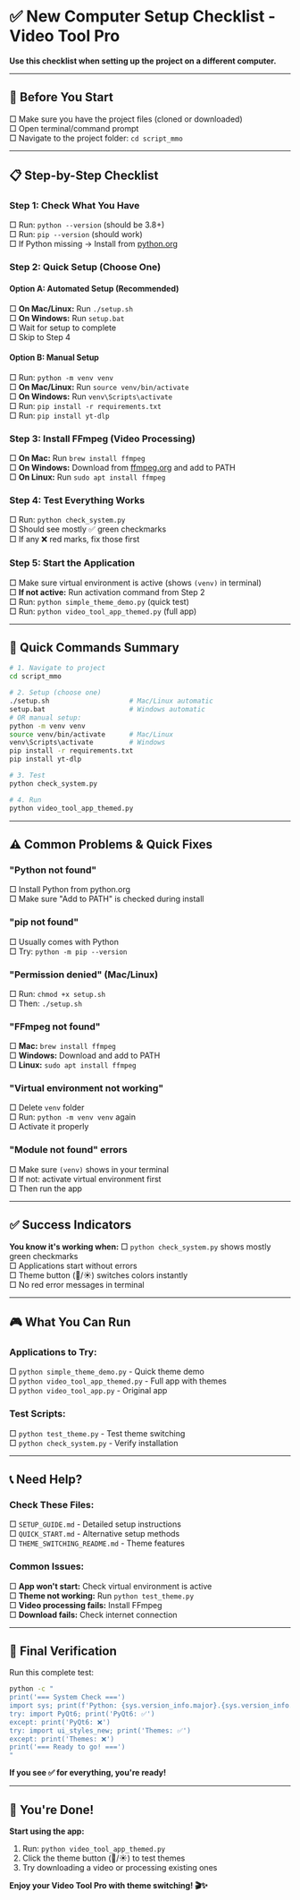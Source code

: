 # ✅ New Computer Setup Checklist - Video Tool Pro

**Use this checklist when setting up the project on a different computer.**

---

## 🎯 **Before You Start**

□ Make sure you have the project files (cloned or downloaded)  
□ Open terminal/command prompt  
□ Navigate to the project folder: `cd script_mmo`  

---

## 📋 **Step-by-Step Checklist**

### **Step 1: Check What You Have**
□ Run: `python --version` (should be 3.8+)  
□ Run: `pip --version` (should work)  
□ If Python missing → Install from [python.org](https://python.org)  

### **Step 2: Quick Setup (Choose One)**

#### **Option A: Automated Setup (Recommended)**
□ **On Mac/Linux:** Run `./setup.sh`  
□ **On Windows:** Run `setup.bat`  
□ Wait for setup to complete  
□ Skip to Step 4  

#### **Option B: Manual Setup**
□ Run: `python -m venv venv`  
□ **On Mac/Linux:** Run `source venv/bin/activate`  
□ **On Windows:** Run `venv\Scripts\activate`  
□ Run: `pip install -r requirements.txt`  
□ Run: `pip install yt-dlp`  

### **Step 3: Install FFmpeg (Video Processing)**
□ **On Mac:** Run `brew install ffmpeg`  
□ **On Windows:** Download from [ffmpeg.org](https://ffmpeg.org) and add to PATH  
□ **On Linux:** Run `sudo apt install ffmpeg`  

### **Step 4: Test Everything Works**
□ Run: `python check_system.py`  
□ Should see mostly ✅ green checkmarks  
□ If any ❌ red marks, fix those first  

### **Step 5: Start the Application**
□ Make sure virtual environment is active (shows `(venv)` in terminal)  
□ **If not active:** Run activation command from Step 2  
□ Run: `python simple_theme_demo.py` (quick test)  
□ Run: `python video_tool_app_themed.py` (full app)  

---

## 🚀 **Quick Commands Summary**

```bash
# 1. Navigate to project
cd script_mmo

# 2. Setup (choose one)
./setup.sh                    # Mac/Linux automatic
setup.bat                     # Windows automatic
# OR manual setup:
python -m venv venv
source venv/bin/activate      # Mac/Linux
venv\Scripts\activate         # Windows
pip install -r requirements.txt
pip install yt-dlp

# 3. Test
python check_system.py

# 4. Run
python video_tool_app_themed.py
```

---

## ⚠️ **Common Problems & Quick Fixes**

### **"Python not found"**
□ Install Python from python.org  
□ Make sure "Add to PATH" is checked during install  

### **"pip not found"**
□ Usually comes with Python  
□ Try: `python -m pip --version`  

### **"Permission denied" (Mac/Linux)**
□ Run: `chmod +x setup.sh`  
□ Then: `./setup.sh`  

### **"FFmpeg not found"**
□ **Mac:** `brew install ffmpeg`  
□ **Windows:** Download and add to PATH  
□ **Linux:** `sudo apt install ffmpeg`  

### **"Virtual environment not working"**
□ Delete `venv` folder  
□ Run: `python -m venv venv` again  
□ Activate it properly  

### **"Module not found" errors**
□ Make sure `(venv)` shows in your terminal  
□ If not: activate virtual environment first  
□ Then run the app  

---

## ✅ **Success Indicators**

**You know it's working when:**
□ `python check_system.py` shows mostly green checkmarks  
□ Applications start without errors  
□ Theme button (🌙/☀️) switches colors instantly  
□ No red error messages in terminal  

---

## 🎮 **What You Can Run**

### **Applications to Try:**
□ `python simple_theme_demo.py` - Quick theme demo  
□ `python video_tool_app_themed.py` - Full app with themes  
□ `python video_tool_app.py` - Original app  

### **Test Scripts:**
□ `python test_theme.py` - Test theme switching  
□ `python check_system.py` - Verify installation  

---

## 📞 **Need Help?**

### **Check These Files:**
□ `SETUP_GUIDE.md` - Detailed setup instructions  
□ `QUICK_START.md` - Alternative setup methods  
□ `THEME_SWITCHING_README.md` - Theme features  

### **Common Issues:**
□ **App won't start:** Check virtual environment is active  
□ **Theme not working:** Run `python test_theme.py`  
□ **Video processing fails:** Install FFmpeg  
□ **Download fails:** Check internet connection  

---

## 🎯 **Final Verification**

Run this complete test:
```bash
python -c "
print('=== System Check ===')
import sys; print(f'Python: {sys.version_info.major}.{sys.version_info.minor}')
try: import PyQt6; print('PyQt6: ✅')
except: print('PyQt6: ❌')
try: import ui_styles_new; print('Themes: ✅')
except: print('Themes: ❌')
print('=== Ready to go! ===')
"
```

**If you see ✅ for everything, you're ready!**

---

## 🎉 **You're Done!**

**Start using the app:**
1. Run: `python video_tool_app_themed.py`
2. Click the theme button (🌙/☀️) to test themes
3. Try downloading a video or processing existing ones

**Enjoy your Video Tool Pro with theme switching! 🎬✨**
